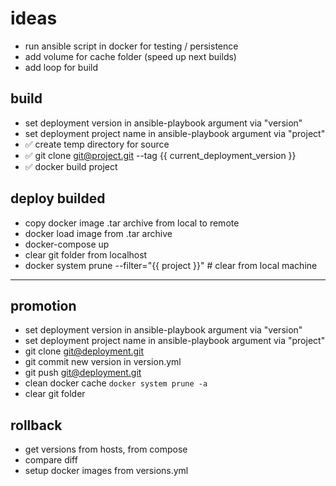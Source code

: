 # ideas
- run ansible script in docker for testing / persistence
- add volume for cache folder (speed up next builds)
- add loop for build

## build
- set deployment version in ansible-playbook argument via "version"
- set deployment project name in ansible-playbook argument via "project"
- ✅ create temp directory for source
- ✅ git clone git@project.git --tag {{ current_deployment_version }}
- ✅ docker build project

## deploy builded
- copy docker image .tar archive from local to remote
- docker load image from .tar archive
- docker-compose up
- clear git folder from localhost
- docker system prune --filter="{{ project }}" # clear from local machine

---
## promotion
- set deployment version in ansible-playbook argument via "version"
- set deployment project name in ansible-playbook argument via "project"
- git clone git@deployment.git
- git commit new version in version.yml
- git push git@deployment.git
- clean docker cache `docker system prune -a`
- clear git folder

## rollback
- get versions from hosts, from compose
- compare diff
- setup docker images from versions.yml